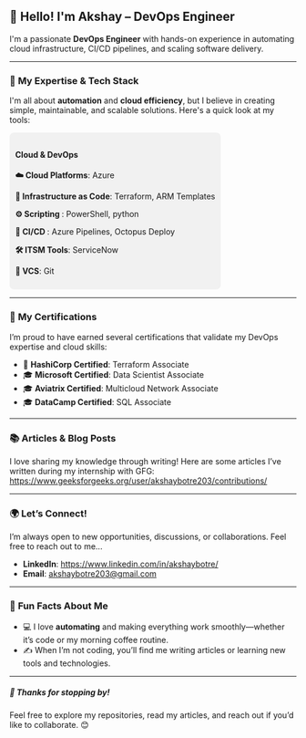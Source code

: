 ## 👋 **Hello! I'm Akshay** – DevOps Engineer 

I'm a passionate **DevOps Engineer** with hands-on experience in automating cloud infrastructure, CI/CD pipelines, and scaling software delivery. 

---

### 🎯 **My Expertise & Tech Stack**

I'm all about **automation** and **cloud efficiency**, but I believe in creating simple, maintainable, and scalable solutions. Here's a quick look at my tools:

<div style="background-color: #f1f1f1; padding: 10px; border-radius: 8px; display: inline-block;">
  <h4>Cloud & DevOps</h4>
  <p><b>☁️ Cloud Platforms</b>: Azure</p>
  <p><b>🔧 Infrastructure as Code</b>: Terraform, ARM Templates</p>
  <p><b>⚙️ Scripting </b>: PowerShell, python</p>
  <p><b>🔄 CI/CD </b>: Azure Pipelines, Octopus Deploy</p>
  <p><b>🛠️ ITSM Tools</b>: ServiceNow</p>
  <p><b>🔄 VCS</b>: Git</p>
</div>

---

### 📜 **My Certifications**

I’m proud to have earned several certifications that validate my DevOps expertise and cloud skills:

- 🏅 **HashiCorp Certified**: Terraform Associate
- 🎓 **Microsoft Certified**: Data Scientist Associate
- 🎓 **Aviatrix Certified**: Multicloud Network Associate
- 🎓 **DataCamp Certified**: SQL Associate

  
---
### 📚 **Articles & Blog Posts**

I love sharing my knowledge through writing! Here are some articles I’ve written during my internship with GFG:
https://www.geeksforgeeks.org/user/akshaybotre203/contributions/

---

### 🌍 **Let’s Connect!**

I’m always open to new opportunities, discussions, or collaborations. Feel free to reach out to me...

- **LinkedIn**: https://www.linkedin.com/in/akshaybotre/  
- **Email**: akshaybotre203@gmail.com  

---

### 🧩 **Fun Facts About Me**

- 💻 I love **automating** and making everything work smoothly—whether it’s code or my morning coffee routine.
- ✍️ When I’m not coding, you’ll find me writing articles or learning new tools and technologies.

---

##### 🎉 **Thanks for stopping by!**  
Feel free to explore my repositories, read my articles, and reach out if you’d like to collaborate. 😊  
